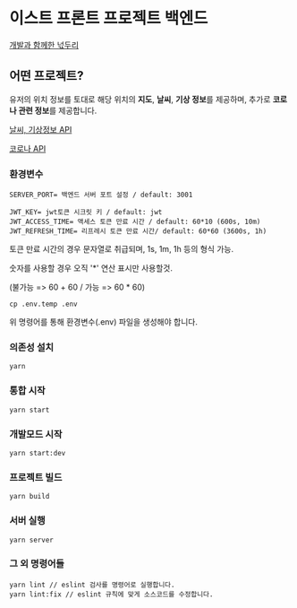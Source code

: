 # 이스트 프론트 프로젝트 백엔드

[개발과 함께한 넋두리](https://functional-aura-c82.notion.site/EST-Front-Project-Front-4d7743045fa9466fac8bcf886dd1b921)

## 어떤 프로젝트?

유저의 위치 정보를 토대로 해당 위치의 **지도**, **날씨**, **기상 정보**를 제공하며,
추가로 **코로나 관련 정보**를 제공합니다.

[날씨, 기상정보 API](https://openweathermap.org/)

[코로나 API](https://www.data.go.kr/data/15043376/openapi.do)

### 환경변수

```
SERVER_PORT= 백엔드 서버 포트 설정 / default: 3001

JWT_KEY= jwt토큰 시크릿 키 / default: jwt
JWT_ACCESS_TIME= 액세스 토큰 만료 시간 / default: 60*10 (600s, 10m)
JWT_REFRESH_TIME= 리프레시 토큰 만료 시간/ default: 60*60 (3600s, 1h)
```

토큰 만료 시간의 경우 문자열로 취급되며, 1s, 1m, 1h 등의 형식 가능.

숫자를 사용할 경우 오직 '\*' 연산 표시만 사용할것.

(불가능 => 60 + 60 / 가능 => 60 \* 60)

```
cp .env.temp .env
```

위 명령어를 통해 환경변수(.env) 파일을 생성해야 합니다.

### 의존성 설치

```
yarn
```

### 통합 시작

```
yarn start
```

### 개발모드 시작

```
yarn start:dev
```

### 프로젝트 빌드

```
yarn build
```

### 서버 실행

```
yarn server
```

### 그 외 명령어들

```
yarn lint // eslint 검사를 명령어로 실행합니다.
yarn lint:fix // eslint 규칙에 맞게 소스코드를 수정합니다.
```
